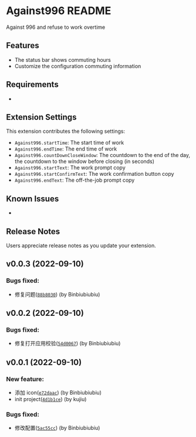 # Against996 README

Against 996 and refuse to work overtime

## Features

- The status bar shows commuting hours
- Customize the configuration commuting information

## Requirements

-

## Extension Settings

This extension contributes the following settings:

- `Against996.startTime`: The start time of work
- `Against996.endTime`: The end time of work
- `Against996.countDownCloseWindow`: The countdown to the end of the day, the countdown to the window before closing (in seconds)
- `Against996.startText`: The work prompt copy
- `Against996.startConfirmText`: The work confirmation button copy
- `Against996.endText`: The off-the-job prompt copy

## Known Issues

-

## Release Notes

Users appreciate release notes as you update your extension.

## v0.0.3 (2022-09-10)

### Bugs fixed:

- 修复问题([`88b8030`](https://github.com/Binbiubiubiu/vscode-against-996/commit/88b803005bf5b2cd914ca455c9ab2509a4a08fa1)) (by Binbiubiubiu)

## v0.0.2 (2022-09-10)

### Bugs fixed:

- 修复打开应用校验([`54d0067`](https://github.com/Binbiubiubiu/vscode-against-996/commit/54d006745a4312deddfb0f1fe75c7f546a1e19b3)) (by Binbiubiubiu)

## v0.0.1 (2022-09-10)

### New feature:

- 添加 icon([`e72daac`](https://github.com/Binbiubiubiu/vscode-against-996/commit/e72daac54173f96627aea18104f2bea949e99495)) (by Binbiubiubiu)
- init project([`4d1b1ce`](https://github.com/Binbiubiubiu/vscode-against-996/commit/4d1b1ce4603d40fd35e907754cc42aa06842a18c)) (by kujiu)

### Bugs fixed:

- 修改配置([`5ac55cc`](https://github.com/Binbiubiubiu/vscode-against-996/commit/5ac55ccb4e16c1eaac981cf8176a99b635bf9011)) (by Binbiubiubiu)
